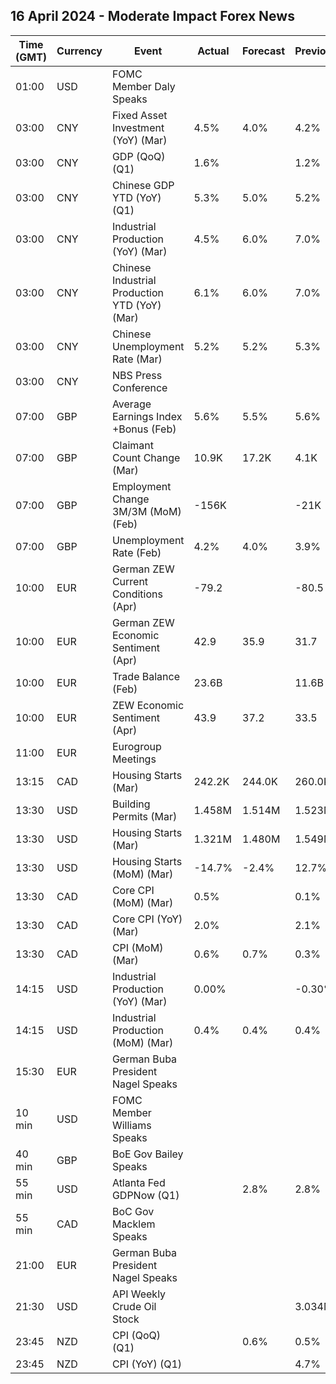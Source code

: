 ## 16 April 2024 - Moderate Impact Forex News

| Time (GMT) | Currency | Event | Actual | Forecast | Previous |
|------|----------|-------|--------|----------|----------|
| 01:00 | USD | FOMC Member Daly Speaks |  |  |  |
| 03:00 | CNY | Fixed Asset Investment (YoY) (Mar) | 4.5% | 4.0% | 4.2% |
| 03:00 | CNY | GDP (QoQ) (Q1) | 1.6% |  | 1.2% |
| 03:00 | CNY | Chinese GDP YTD (YoY) (Q1) | 5.3% | 5.0% | 5.2% |
| 03:00 | CNY | Industrial Production (YoY) (Mar) | 4.5% | 6.0% | 7.0% |
| 03:00 | CNY | Chinese Industrial Production YTD (YoY) (Mar) | 6.1% | 6.0% | 7.0% |
| 03:00 | CNY | Chinese Unemployment Rate (Mar) | 5.2% | 5.2% | 5.3% |
| 03:00 | CNY | NBS Press Conference |  |  |  |
| 07:00 | GBP | Average Earnings Index +Bonus (Feb) | 5.6% | 5.5% | 5.6% |
| 07:00 | GBP | Claimant Count Change (Mar) | 10.9K | 17.2K | 4.1K |
| 07:00 | GBP | Employment Change 3M/3M (MoM) (Feb) | -156K |  | -21K |
| 07:00 | GBP | Unemployment Rate (Feb) | 4.2% | 4.0% | 3.9% |
| 10:00 | EUR | German ZEW Current Conditions (Apr) | -79.2 |  | -80.5 |
| 10:00 | EUR | German ZEW Economic Sentiment (Apr) | 42.9 | 35.9 | 31.7 |
| 10:00 | EUR | Trade Balance (Feb) | 23.6B |  | 11.6B |
| 10:00 | EUR | ZEW Economic Sentiment (Apr) | 43.9 | 37.2 | 33.5 |
| 11:00 | EUR | Eurogroup Meetings |  |  |  |
| 13:15 | CAD | Housing Starts (Mar) | 242.2K | 244.0K | 260.0K |
| 13:30 | USD | Building Permits (Mar) | 1.458M | 1.514M | 1.523M |
| 13:30 | USD | Housing Starts (Mar) | 1.321M | 1.480M | 1.549M |
| 13:30 | USD | Housing Starts (MoM) (Mar) | -14.7% | -2.4% | 12.7% |
| 13:30 | CAD | Core CPI (MoM) (Mar) | 0.5% |  | 0.1% |
| 13:30 | CAD | Core CPI (YoY) (Mar) | 2.0% |  | 2.1% |
| 13:30 | CAD | CPI (MoM) (Mar) | 0.6% | 0.7% | 0.3% |
| 14:15 | USD | Industrial Production (YoY) (Mar) | 0.00% |  | -0.30% |
| 14:15 | USD | Industrial Production (MoM) (Mar) | 0.4% | 0.4% | 0.4% |
| 15:30 | EUR | German Buba President Nagel Speaks |  |  |  |
| 10 min | USD | FOMC Member Williams Speaks |  |  |  |
| 40 min | GBP | BoE Gov Bailey Speaks |  |  |  |
| 55 min | USD | Atlanta Fed GDPNow (Q1) |  | 2.8% | 2.8% |
| 55 min | CAD | BoC Gov Macklem Speaks |  |  |  |
| 21:00 | EUR | German Buba President Nagel Speaks |  |  |  |
| 21:30 | USD | API Weekly Crude Oil Stock |  |  | 3.034M |
| 23:45 | NZD | CPI (QoQ) (Q1) |  | 0.6% | 0.5% |
| 23:45 | NZD | CPI (YoY) (Q1) |  |  | 4.7% |
